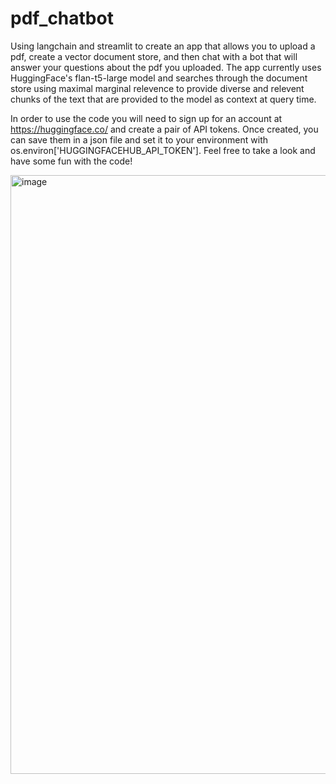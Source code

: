 # pdf_chatbot
Using langchain and streamlit to create an app that allows you to upload a pdf, create a vector document store, and then chat with a bot that will answer your questions about the pdf you uploaded. The app currently uses HuggingFace's flan-t5-large model and searches through the document store using maximal marginal relevence to provide diverse and relevent chunks of the text that are provided to the model as context at query time.

In order to use the code you will need to sign up for an account at <a href="https://huggingface.co/">https://huggingface.co/</a> and create a pair of API tokens. Once created, you can save them in a json file and set it to your environment with os.environ['HUGGINGFACEHUB_API_TOKEN']. Feel free to take a look and have some fun with the code!

<img width="958" alt="image" src="https://github.com/DylanRowe4/pdf_chatbot/assets/43864012/314efa19-db18-4f81-a375-3f73221951f7">
